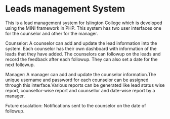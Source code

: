 # Leads management System
This is a lead management system for Islington College which is developed using the MINI framework in PHP.
This system has two user interfaces one for the counselor and other for the manager.

Counselor:
A counselor can add and update the lead information into the system. Each counselor has their own dashboard with information of the leads that they have added. The counselors can followup on the leads and record the feedback after each followup. They can also set a date for the next followup.

Manager:
A manager can add and update the counselor information.The unique username and password for each counselor can be assigned through this interface.Various reports can be generated like lead status wise report, counsellor-wise report and counsellor and date-wise report by a manager.

Future escalation:
Notifications sent to the counselor on the date of followup.
